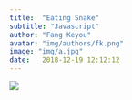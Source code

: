 ```yaml
---
title:  "Eating Snake"
subtitle: "Javascript"
author: "Fang Keyou"
avatar: "img/authors/fk.png"
image: "img/a.jpg"
date:   2018-12-19 12:12:12
---
```


[![](https://s1.ax1x.com/2018/06/15/CjqR4P.png)]()

